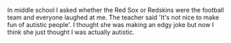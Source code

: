 In middle school I asked whether the Red Sox or Redskins were the football team and everyone laughed at me. The teacher said 'It's not nice to make fun of autistic people'. I thought she was making an edgy joke but now I think she just thought I was actually autistic.

